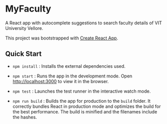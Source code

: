 # MyFaculty

A React app with autocomplete suggestions to search faculty details of VIT University Vellore.

This project was bootstrapped with [Create React App](https://github.com/facebook/create-react-app).

## Quick Start

- `npm install` : Installs the external dependencies used.

- `npm start` : Runs the app in the development mode. Open [http://localhost:3000](http://localhost:3000) to view it in the browser.

- `npm test` : Launches the test runner in the interactive watch mode.

- `npm run build` : Builds the app for production to the `build` folder. It correctly bundles React in production mode and optimizes the build for the best performance. The build is minified and the filenames include the hashes.
